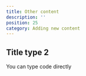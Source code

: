```yaml
---
title: Other content
description: ''
position: 25
category: Adding new content
---
```



## Title type 2

You can type code directly


